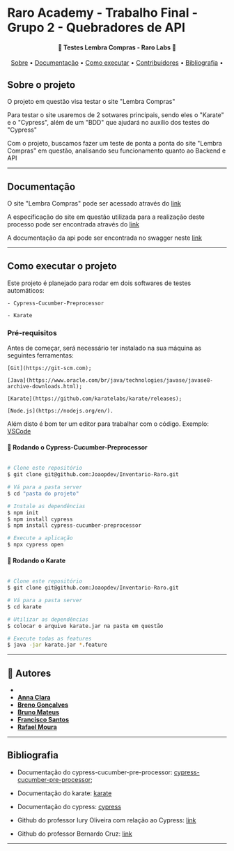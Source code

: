 # Raro Academy - Trabalho Final - Grupo 2 - Quebradores de API


<h4 align="center"> 
	🚧  Testes Lembra Compras - Raro Labs 🚧
</h4>

<p align="center">
 <a href="#-sobre-o-projeto">Sobre</a> •
 <a href="#-documentação">Documentação</a> •
 <a href="#-como-executar-o-projeto">Como executar</a> • 
 <a href="#-contribuidores">Contribuidores</a> • 
  <a href="#-bibliografias">Bibliografia</a> • 
</p>


##  Sobre o projeto

O projeto em questão visa testar o site "Lembra Compras"

Para testar o site usaremos de 2 sotwares principais, sendo eles o "Karate" e o "Cypress", além de um "BDD" que ajudará no auxílio dos testes do "Cypress"

Com o projeto, buscamos fazer um teste de ponta a ponta do site "Lembra Compras" em questão, analisando seu funcionamento quanto ao Backend e API

---

##  Documentação
O site "Lembra Compras" pode ser acessado através do [link](https://academy-lembra-compras.herokuapp.com/login)

A especificação do site em questão utilizada para a realização deste processo pode ser encontrada através do [link](https://docs.google.com/document/d/1JCq21JY4ILUt2Rnv86ckkWz5N8xh6n5c1aTG42OeyKg/edit?usp=sharing)

A documentação da api pode ser encontrada no swagger neste [link](https://crud-api-academy.herokuapp.com/api-docs/#/)

---

## Como executar o projeto

Este projeto é planejado para rodar em dois softwares de testes automáticos:

	- Cypress-Cucumber-Preprocessor
	
	- Karate

### Pré-requisitos

Antes de começar, será necessário ter instalado na sua máquina as seguintes ferramentas:

	[Git](https://git-scm.com);
	
	[Java](https://www.oracle.com/br/java/technologies/javase/javase8-archive-downloads.html);
	
	[Karate](https://github.com/karatelabs/karate/releases);
	
	[Node.js](https://nodejs.org/en/). 
	
Além disto é bom ter um editor para trabalhar com o código. Exemplo: [VSCode](https://code.visualstudio.com/)

#### 🎲 Rodando o Cypress-Cucumber-Preprocessor

```bash

# Clone este repositório
$ git clone git@github.com:Joaopdev/Inventario-Raro.git

# Vá para a pasta server
$ cd "pasta do projeto"

# Instale as dependências
$ npm init
$ npm install cypress
$ npm install cypress-cucumber-preprocessor

# Execute a aplicação
$ npx cypress open

```

#### 🎲 Rodando o Karate

```bash

# Clone este repositório
$ git clone git@github.com:Joaopdev/Inventario-Raro.git

# Vá para a pasta server
$ cd karate

# Utilizar as dependências
$ colocar o arquivo karate.jar na pasta em questão

# Execute todas as features
$ java -jar karate.jar *.feature


```

---

## 🦸 Autores

-   
-   **[Anna Clara](https://github.com/Noimesa)**
-   **[Breno Gonçalves](https://github.com/brenodgoncalves)**
-   **[Bruno Mateus](https://github.com/MateusLandim96)**
-   **[Francisco Santos](https://github.com/fcosants)**
-   **[Rafael Moura](https://github.com/rafamouram)**

 
 
---

## Bibliografia


- Documentação do cypress-cucumber-pre-processor: [cypress-cucumber-pre-processor](https://www.npmjs.com/package/cypress-cucumber-preprocessor#before-and-after-hooks);

- Documentação do karate: [karate](https://github.com/karatelabs/karate)

- Documentação do cypress: [cypress](https://docs.cypress.io/guides/overview/why-cypress)

- Github do professor Iury Oliveira com relação ao Cypress: [link](https://github.com/iuryoliveira/teste-cypress-academy)

- Github do professor Bernardo Cruz: [link](https://github.com/cruzbernardo/Inventario-Raro-)

---

